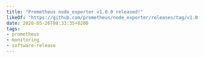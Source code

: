 ```yaml
---
title: "Prometheus node_exporter v1.0.0 released!"
likeOf: "https://github.com/prometheus/node_exporter/releases/tag/v1.0.0"
date: 2020-05-26T08:33:35+0200
tags:
- prometheus
- monitoring
- software-release
---
```


